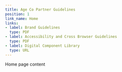 ```yaml
---
title: Age Co Partner Guidelines
position: 1
link_name: Home
links:
- label: Brand Guidelines
  type: PDF
- label: Accessibility and Cross Browser Guidelines
  type: PDF
- label: Digital Component Library
  type: URL
---
```


Home page content
